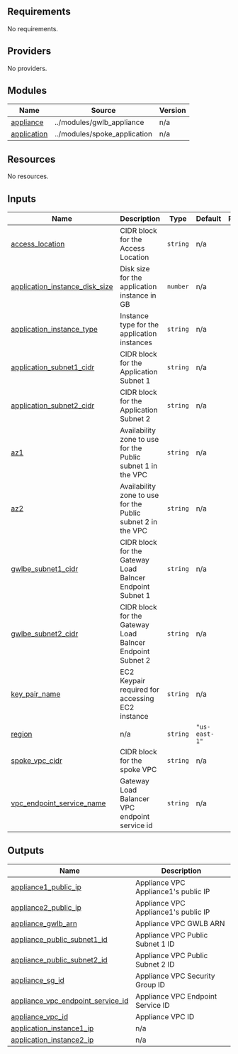 ## Requirements

No requirements.

## Providers

No providers.

## Modules

| Name | Source | Version |
|------|--------|---------|
| <a name="module_appliance"></a> [appliance](#module\_appliance) | ../modules/gwlb_appliance | n/a |
| <a name="module_application"></a> [application](#module\_application) | ../modules/spoke_application | n/a |

## Resources

No resources.

## Inputs

| Name | Description | Type | Default | Required |
|------|-------------|------|---------|:--------:|
| <a name="input_access_location"></a> [access\_location](#input\_access\_location) | CIDR block for the Access Location | `string` | n/a | yes |
| <a name="input_application_instance_disk_size"></a> [application\_instance\_disk\_size](#input\_application\_instance\_disk\_size) | Disk size for the application instance in GB | `number` | n/a | yes |
| <a name="input_application_instance_type"></a> [application\_instance\_type](#input\_application\_instance\_type) | Instance type for the application instances | `string` | n/a | yes |
| <a name="input_application_subnet1_cidr"></a> [application\_subnet1\_cidr](#input\_application\_subnet1\_cidr) | CIDR block for the Application Subnet 1 | `string` | n/a | yes |
| <a name="input_application_subnet2_cidr"></a> [application\_subnet2\_cidr](#input\_application\_subnet2\_cidr) | CIDR block for the Application Subnet 2 | `string` | n/a | yes |
| <a name="input_az1"></a> [az1](#input\_az1) | Availability zone to use for the Public subnet 1 in the VPC | `string` | n/a | yes |
| <a name="input_az2"></a> [az2](#input\_az2) | Availability zone to use for the Public subnet 2 in the VPC | `string` | n/a | yes |
| <a name="input_gwlbe_subnet1_cidr"></a> [gwlbe\_subnet1\_cidr](#input\_gwlbe\_subnet1\_cidr) | CIDR block for the Gateway Load Balncer Endpoint Subnet 1 | `string` | n/a | yes |
| <a name="input_gwlbe_subnet2_cidr"></a> [gwlbe\_subnet2\_cidr](#input\_gwlbe\_subnet2\_cidr) | CIDR block for the Gateway Load Balncer Endpoint Subnet 2 | `string` | n/a | yes |
| <a name="input_key_pair_name"></a> [key\_pair\_name](#input\_key\_pair\_name) | EC2 Keypair required for accessing EC2 instance | `string` | n/a | yes |
| <a name="input_region"></a> [region](#input\_region) | n/a | `string` | `"us-east-1"` | no |
| <a name="input_spoke_vpc_cidr"></a> [spoke\_vpc\_cidr](#input\_spoke\_vpc\_cidr) | CIDR block for the spoke VPC | `string` | n/a | yes |
| <a name="input_vpc_endpoint_service_name"></a> [vpc\_endpoint\_service\_name](#input\_vpc\_endpoint\_service\_name) | Gateway Load Balancer VPC endpoint service id | `string` | n/a | yes |

## Outputs

| Name | Description |
|------|-------------|
| <a name="output_appliance1_public_ip"></a> [appliance1\_public\_ip](#output\_appliance1\_public\_ip) | Appliance VPC Appliance1's public IP |
| <a name="output_appliance2_public_ip"></a> [appliance2\_public\_ip](#output\_appliance2\_public\_ip) | Appliance VPC Appliance1's public IP |
| <a name="output_appliance_gwlb_arn"></a> [appliance\_gwlb\_arn](#output\_appliance\_gwlb\_arn) | Appliance VPC GWLB ARN |
| <a name="output_appliance_public_subnet1_id"></a> [appliance\_public\_subnet1\_id](#output\_appliance\_public\_subnet1\_id) | Appliance VPC Public Subnet 1 ID |
| <a name="output_appliance_public_subnet2_id"></a> [appliance\_public\_subnet2\_id](#output\_appliance\_public\_subnet2\_id) | Appliance VPC Public Subnet 2 ID |
| <a name="output_appliance_sg_id"></a> [appliance\_sg\_id](#output\_appliance\_sg\_id) | Appliance VPC Security Group ID |
| <a name="output_appliance_vpc_endpoint_service_id"></a> [appliance\_vpc\_endpoint\_service\_id](#output\_appliance\_vpc\_endpoint\_service\_id) | Appliance VPC Endpoint Service ID |
| <a name="output_appliance_vpc_id"></a> [appliance\_vpc\_id](#output\_appliance\_vpc\_id) | Appliance VPC ID |
| <a name="output_application_instance1_ip"></a> [application\_instance1\_ip](#output\_application\_instance1\_ip) | n/a |
| <a name="output_application_instance2_ip"></a> [application\_instance2\_ip](#output\_application\_instance2\_ip) | n/a |
